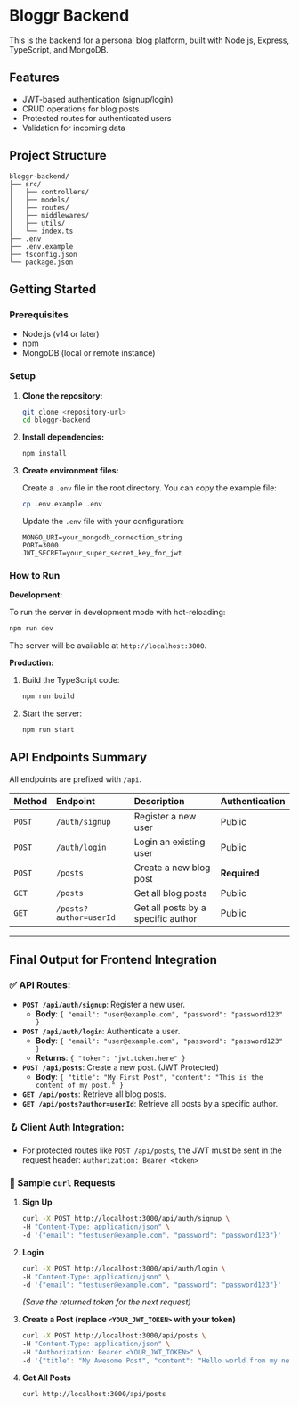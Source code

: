 # Bloggr Backend

This is the backend for a personal blog platform, built with Node.js, Express, TypeScript, and MongoDB.

## Features

-   JWT-based authentication (signup/login)
-   CRUD operations for blog posts
-   Protected routes for authenticated users
-   Validation for incoming data

## Project Structure

```
bloggr-backend/
├── src/
│   ├── controllers/
│   ├── models/
│   ├── routes/
│   ├── middlewares/
│   ├── utils/
│   └── index.ts
├── .env
├── .env.example
├── tsconfig.json
└── package.json
```

## Getting Started

### Prerequisites

-   Node.js (v14 or later)
-   npm
-   MongoDB (local or remote instance)

### Setup

1.  **Clone the repository:**
    ```bash
    git clone <repository-url>
    cd bloggr-backend
    ```

2.  **Install dependencies:**
    ```bash
    npm install
    ```

3.  **Create environment files:**

    Create a `.env` file in the root directory. You can copy the example file:
    ```bash
    cp .env.example .env
    ```

    Update the `.env` file with your configuration:
    ```
    MONGO_URI=your_mongodb_connection_string
    PORT=3000
    JWT_SECRET=your_super_secret_key_for_jwt
    ```

### How to Run

**Development:**

To run the server in development mode with hot-reloading:
```bash
npm run dev
```
The server will be available at `http://localhost:3000`.

**Production:**

1.  Build the TypeScript code:
    ```bash
    npm run build
    ```
2.  Start the server:
    ```bash
    npm run start
    ```

## API Endpoints Summary

All endpoints are prefixed with `/api`.

| Method | Endpoint               | Description                           | Authentication |
| :----- | :--------------------- | :------------------------------------ | :------------- |
| `POST` | `/auth/signup`         | Register a new user                   | Public         |
| `POST` | `/auth/login`          | Login an existing user                | Public         |
| `POST` | `/posts`               | Create a new blog post                | **Required**   |
| `GET`  | `/posts`               | Get all blog posts                    | Public         |
| `GET`  | `/posts?author=userId` | Get all posts by a specific author    | Public         |

---

## Final Output for Frontend Integration

### ✅ API Routes:
- **`POST /api/auth/signup`**: Register a new user.
  - **Body**: `{ "email": "user@example.com", "password": "password123" }`
- **`POST /api/auth/login`**: Authenticate a user.
  - **Body**: `{ "email": "user@example.com", "password": "password123" }`
  - **Returns**: `{ "token": "jwt.token.here" }`
- **`POST /api/posts`**: Create a new post. (JWT Protected)
  - **Body**: `{ "title": "My First Post", "content": "This is the content of my post." }`
- **`GET /api/posts`**: Retrieve all blog posts.
- **`GET /api/posts?author=userId`**: Retrieve all posts by a specific author.

### 🪝 Client Auth Integration:
- For protected routes like `POST /api/posts`, the JWT must be sent in the request header:
  `Authorization: Bearer <token>`

### 🧪 Sample `curl` Requests

1.  **Sign Up**
    ```bash
    curl -X POST http://localhost:3000/api/auth/signup \
    -H "Content-Type: application/json" \
    -d '{"email": "testuser@example.com", "password": "password123"}'
    ```

2.  **Login**
    ```bash
    curl -X POST http://localhost:3000/api/auth/login \
    -H "Content-Type: application/json" \
    -d '{"email": "testuser@example.com", "password": "password123"}'
    ```
    *(Save the returned token for the next request)*

3.  **Create a Post (replace `<YOUR_JWT_TOKEN>` with your token)**
    ```bash
    curl -X POST http://localhost:3000/api/posts \
    -H "Content-Type: application/json" \
    -H "Authorization: Bearer <YOUR_JWT_TOKEN>" \
    -d '{"title": "My Awesome Post", "content": "Hello world from my new blog!"}'
    ```

4.  **Get All Posts**
    ```bash
    curl http://localhost:3000/api/posts
    ``` 